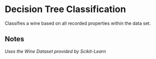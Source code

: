 # Decision Tree Classification

Classifies a wine based on all recorded properties within the data set.

## Notes
_Uses the Wine Dataset provided by Scikit-Learn_